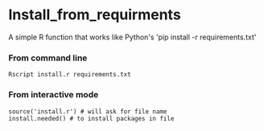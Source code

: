 # Install_from_requirments
A simple R function that works like Python's 'pip install -r requirements.txt'

### From command line
```
Rscript install.r requirements.txt
```

### From interactive mode
```
source('install.r') # will ask for file name
install.needed() # to install packages in file
```

